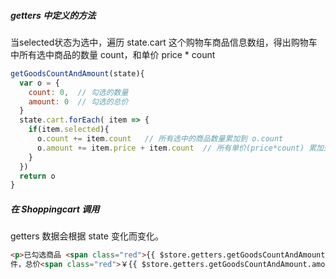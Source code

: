 ##### getters 中定义的方法

当selected状态为选中，遍历 state.cart 这个购物车商品信息数组，得出购物车中所有选中商品的数量 count，和单价 price * count

```js
getGoodsCountAndAmount(state){
  var o = {
    count: 0,  // 勾选的数量
    amount: 0  // 勾选的总价
  }
  state.cart.forEach( item => {
    if(item.selected){
      o.count += item.count   // 所有选中的商品数量累加到 o.count
      o.amount += item.price + item.count  // 所有单价(price*count) 累加到 o.amount
    }
  })
  return o
}
```

##### 在 Shoppingcart 调用

getters 数据会根据 state 变化而变化。

```html
<p>已勾选商品 <span class="red">{{ $store.getters.getGoodsCountAndAmount.count }}</span>
件，总价<span class="red">￥{{ $store.getters.getGoodsCountAndAmount.amount }}</span></p>
```

